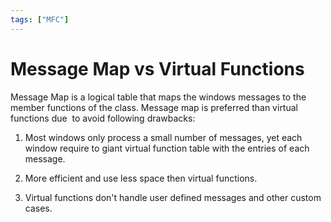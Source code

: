 ```yaml
---
tags: ["MFC"]
---
```

<!--markdownlint-disable MD013 MD029 MD036 MD024 MD033 MD040 MD042 MD001 MD051 MD025 MD052-->
# Message Map vs Virtual Functions

Message Map is a logical table that maps the windows messages to the member functions of the class. Message map is preferred than virtual functions due  to avoid following drawbacks:

1. Most windows only process a small number of messages, yet each window require to giant virtual function table with the entries of each message.

2. More efficient and use less space then virtual functions.

3. Virtual functions don't handle user defined messages and other custom cases.
